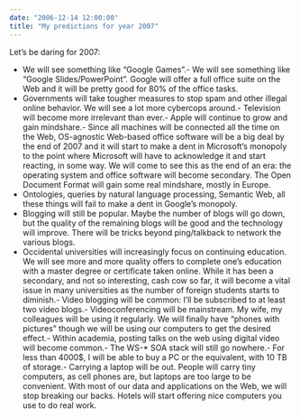 ```yaml
---
date: "2006-12-14 12:00:00"
title: "My predictions for year 2007"
---
```




Let&rsquo;s be daring for 2007:

- We will see something like &ldquo;Google Games&rdquo;.- We will see something like &ldquo;Google Slides/PowerPoint&rdquo;. Google will offer a full office suite on the Web and it will be pretty good for 80% of the office tasks.
- Governments will take tougher measures to stop spam and other illegal online behavior. We will see a lot more cybercops around.- Television will become more irrelevant than ever.- Apple will continue to grow and gain mindshare.- Since all machines will be connected all the time on the Web, OS-agnostic Web-based office software will be a big deal by the end of 2007 and it will start to make a dent in Microsoft&rsquo;s monopoly to the point where Microsoft will have to acknowledge it and start reacting, in some way. We will come to see this as the end of an era: the operating system and office software will become secondary. The Open Document Format will gain some real mindshare, mostly in Europe.
- Ontologies, queries by natural language processing, Semantic Web, all these things will fail to make a dent in Google&rsquo;s monopoly.
- Blogging will still be popular. Maybe the number of blogs will go down, but the quality of the remaining blogs will be good and the technology will improve. There will be tricks beyond ping/talkback to network the various blogs.
- Occidental universities will increasingly focus on continuing education. We will see more and more quality offers to complete one&rsquo;s education with a master degree or certificate taken online. While it has been a secondary, and not so interesting, cash cow so far, it will become a vital issue in many universities as the number of foreign students starts to diminish.- Video blogging will be common: I&rsquo;ll be subscribed to at least two video blogs.- Videoconferencing will be mainstream. My wife, my colleagues will be using it regularly. We will finally have &ldquo;phones with pictures&rdquo; though we will be using our computers to get the desired effect.- Within academia, posting talks on the web using digital video will become common.- The WS-* SOA stack will still go nowhere.- For less than 4000$, I will be able to buy a PC or the equivalent, with 10 TB of storage.- Carrying a laptop will be out. People will carry tiny computers, as cell phones are, but laptops are too large to be convenient. With most of our data and applications on the Web, we will stop breaking our backs. Hotels will start offering nice computers you use to do real work.

